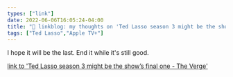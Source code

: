 ```yaml
---
types: ["link"]
date: 2022-06-06T16:05:24-04:00
title: "🔗 linkblog: my thoughts on 'Ted Lasso season 3 might be the show’s final one - The Verge'"
tags: ["Ted Lasso","Apple TV+"]
---
```

I hope it will be the last. End it while it's still good.
 

[link to 'Ted Lasso season 3 might be the show’s final one - The Verge'](https://www.theverge.com/2022/6/6/23156877/ted-lasso-season-3-last-final)
